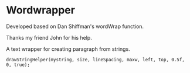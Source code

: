 # Wordwrapper

Developed based on Dan Shiffman's wordWrap function.

Thanks my friend John for his help.

A text wrapper for creating paragraph from strings. 


`drawStringHelper(mystring, size, lineSpacing, maxw, left, top, 0.5f, 0, true);`
